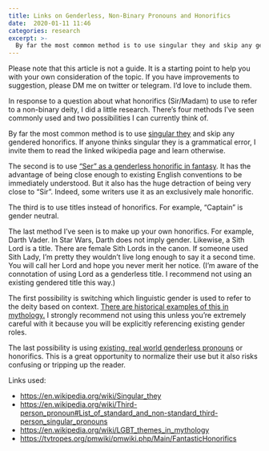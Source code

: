 ```yaml
---
title: Links on Genderless, Non-Binary Pronouns and Honorifics
date:  2020-01-11 11:46
categories: research
excerpt: >-
  By far the most common method is to use singular they and skip any gendered honorifics. If anyone thinks singular they is a grammatical error, I invite them to read the linked wikipedia page and learn otherwise.
---
```

<p class="author">Please note that this article is not a guide. It is a starting point to help you with your own consideration of the topic. If you have improvements to suggestion, please DM me on twitter or telegram. I’d love to include them.</p>

In response to a question about what honorifics (Sir/Madam) to use to refer to a non-binary deity, I did a little research. There’s four methods I’ve seen commonly used and two possibilities I can currently think of.</p>

By far the most common method is to use <a href="https://en.wikipedia.org/wiki/Singular_they">singular they</a> and skip any gendered honorifics. If anyone thinks singular they is a grammatical error, I invite them to read the linked wikipedia page and learn otherwise.

The second is to use <a href="https://tvtropes.org/pmwiki/pmwiki.php/Main/FantasticHonorifics">“Ser” as a genderless honorific in fantasy</a>. It has the advantage of being close enough to existing English conventions to be immediately understood. But it also has the huge detraction of being very close to “Sir”. Indeed, some writers use it as an exclusively male honorific.

The third is to use titles instead of honorifics. For example, “Captain” is gender neutral.

The last method I’ve seen is to make up your own honorifics. For example, Darth Vader. In Star Wars, Darth does not imply gender. Likewise, a Sith Lord is a title. There are female Sith Lords in the canon. If someone used Sith Lady, I’m pretty they wouldn’t live long enough to say it a second time. You will call her Lord and hope you never merit her notice. (I’m aware of the connotation of using Lord as a genderless title. I recommend not using an existing gendered title this way.)

The first possibility is switching which linguistic gender is used to refer to the deity based on context. <a href="https://en.wikipedia.org/wiki/LGBT_themes_in_mythology">There are historical examples of this in mythology.</a> I strongly recommend not using this unless you’re extremely careful with it because you will be explicitly referencing existing gender roles.

The last possibility is using <a href="https://en.wikipedia.org/wiki/Third-person_pronoun#List_of_standard_and_non-standard_third-person_singular_pronouns">existing, real world genderless pronouns</a> or honorifics. This is a great opportunity to normalize their use but it also risks confusing or tripping up the reader.

Links used:

<ul>
<li><a href="https://en.wikipedia.org/wiki/Singular_they">https://en.wikipedia.org/wiki/Singular_they</a></li>
<li><a href="https://en.wikipedia.org/wiki/Third-person_pronoun#List_of_standard_and_non-standard_third-person_singular_pronouns">https://en.wikipedia.org/wiki/Third-person_pronoun#List_of_standard_and_non-standard_third-person_singular_pronouns</a></li>
<li> <a href="https://en.wikipedia.org/wiki/LGBT_themes_in_mythology">https://en.wikipedia.org/wiki/LGBT_themes_in_mythology</a></li>
<li> <a href="https://tvtropes.org/pmwiki/pmwiki.php/Main/FantasticHonorifics">https://tvtropes.org/pmwiki/pmwiki.php/Main/FantasticHonorifics</a></li>
</ul>

